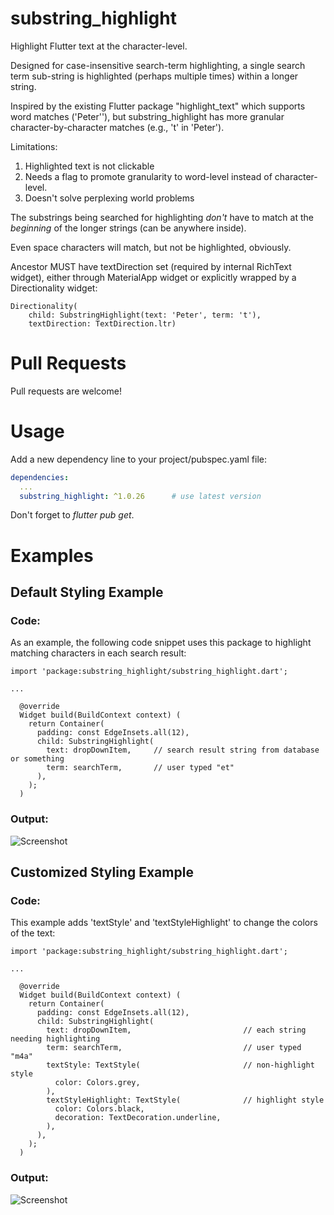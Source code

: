 # substring_highlight

Highlight Flutter text at the character-level.

Designed for case-insensitive search-term highlighting, a single search term sub-string is highlighted (perhaps multiple times) within a longer string.

Inspired by the existing Flutter package "highlight_text" which supports word matches ('Peter''), but substring_highlight has more granular character-by-character matches (e.g., 't' in 'Peter').

Limitations:
1. Highlighted text is not clickable
2. Needs a flag to promote granularity to word-level instead of character-level.
3. Doesn't solve perplexing world problems

The substrings being searched for highlighting _don't_ have to match at the *beginning* of the longer strings (can be anywhere inside).

Even space characters will match, but not be highlighted, obviously.

Ancestor MUST have textDirection set (required by internal RichText widget), either through MaterialApp widget or explicitly wrapped by a Directionality widget:
```
Directionality(
    child: SubstringHighlight(text: 'Peter', term: 't'),
    textDirection: TextDirection.ltr)
```


# Pull Requests
Pull requests are welcome!


# Usage
Add a new dependency line to your project/pubspec.yaml file:

```yaml
dependencies:
  ...
  substring_highlight: ^1.0.26      # use latest version
```

Don't forget to *flutter pub get*.


# Examples
## Default Styling Example
### Code:
As an example, the following code snippet uses this package to highlight matching characters in each search result:  
```
import 'package:substring_highlight/substring_highlight.dart';

...

  @override
  Widget build(BuildContext context) (
    return Container(
      padding: const EdgeInsets.all(12),
      child: SubstringHighlight(
        text: dropDownItem,     // search result string from database or something
        term: searchTerm,       // user typed "et"
      ),
    );
  )
```
### Output:
![Screenshot](example.png)



## Customized Styling Example
### Code:
This example adds 'textStyle' and 'textStyleHighlight' to change the colors of the text:  
```
import 'package:substring_highlight/substring_highlight.dart';

...

  @override
  Widget build(BuildContext context) (
    return Container(
      padding: const EdgeInsets.all(12),
      child: SubstringHighlight(
        text: dropDownItem,                         // each string needing highlighting
        term: searchTerm,                           // user typed "m4a"        
        textStyle: TextStyle(                       // non-highlight style                       
          color: Colors.grey,
        ),
        textStyleHighlight: TextStyle(              // highlight style
          color: Colors.black,
          decoration: TextDecoration.underline,
        ),        
      ),
    );
  )
```
### Output:
![Screenshot](example2.png)